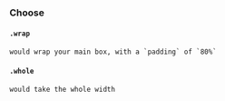 ### Choose

#### `.wrap`
	would wrap your main box, with a `padding` of `80%`
#### `.whole`
	would take the whole width